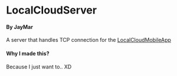 # LocalCloudServer
#### By JayMar
A server that handles TCP connection for the [LocalCloudMobileApp](https://github.com/jaymar921/LocalCloudMobileApp)
#### Why I made this?
Because I just want to.. XD
